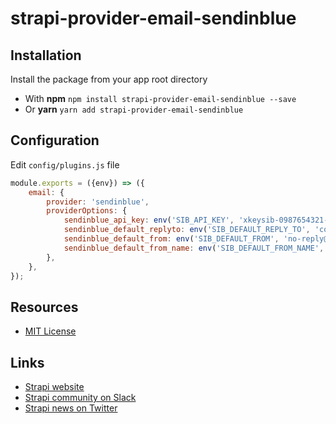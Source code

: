 # strapi-provider-email-sendinblue

## Installation

Install the package from your app root directory 
* With **npm** `npm install strapi-provider-email-sendinblue --save`
* Or **yarn** `yarn add strapi-provider-email-sendinblue`

## Configuration

Edit `config/plugins.js` file 

```javascript
module.exports = ({env}) => ({
    email: {
        provider: 'sendinblue',
        providerOptions: {
            sendinblue_api_key: env('SIB_API_KEY', 'xkeysib-0987654321-abcdef'),
            sendinblue_default_replyto: env('SIB_DEFAULT_REPLY_TO', 'contact@example.com'),
            sendinblue_default_from: env('SIB_DEFAULT_FROM', 'no-reply@example.com'),
            sendinblue_default_from_name: env('SIB_DEFAULT_FROM_NAME', 'Sender Name'),
        },
    },
});
```

## Resources

- [MIT License](LICENSE.md)

## Links

- [Strapi website](http://strapi.io/)
- [Strapi community on Slack](http://slack.strapi.io)
- [Strapi news on Twitter](https://twitter.com/strapijs)
